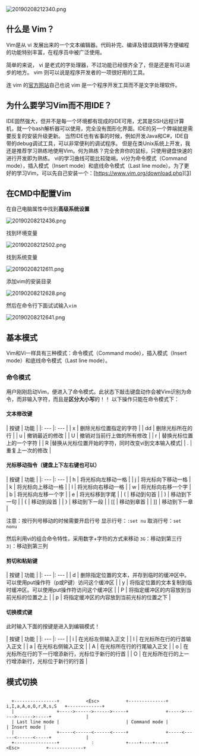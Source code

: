 ![20190208212340.png](https://raw.githubusercontent.com/wangdaodao/MyNoteBook/master/img/20190208212340.png)

## 什么是 Vim？

Vim是从 vi 发展出来的一个文本编辑器。代码补完、编译及错误跳转等方便编程的功能特别丰富，在程序员中被广泛使用。

简单的来说， vi 是老式的字处理器，不过功能已经很齐全了，但是还是有可以进步的地方。 vim 则可以说是程序开发者的一项很好用的工具。

连 vim 的[官方网站][2]自己也说 vim 是一个程序开发工具而不是文字处理软件。

## 为什么要学习Vim而不用IDE？

IDE固然强大，但并不是每一个环境都有现成的IDE可用，尤其是SSH远程计算机，就一个bash解析器可以使用，完全没有图形化界面。IDE的另一个弊端就是需要反复的安装升级更新。
当然IDE也有省事的时候，例如开发Java和C#，IDE自带的debug调试工具，可以非常便利的调试程序。
但是在类Unix系统上开发，我还是推荐学习熟练地使用Vim。何为熟练？完全舍弃你的鼠标，只使用键盘快速的进行开发即为熟练。
vi的学习曲线可能比较陡峭。vi分为命令模式（Command mode），插入模式（Insert mode）和底线命令模式（Last line mode）。为了更好的学习Vim，可以先自己安装一个：[https://www.vim.org/download.php][3]

## 在CMD中配置Vim

在自己电脑属性中找到**高级系统设置**

![20190208212436.png](https://raw.githubusercontent.com/wangdaodao/MyNoteBook/master/img/20190208212436.png)

找到环境变量

![20190208212502.png](https://raw.githubusercontent.com/wangdaodao/MyNoteBook/master/img/20190208212502.png)

找到系统变量

![20190208212611.png](https://raw.githubusercontent.com/wangdaodao/MyNoteBook/master/img/20190208212611.png)

添加vim的安装目录

![20190208212628.png](https://raw.githubusercontent.com/wangdaodao/MyNoteBook/master/img/20190208212628.png)

然后在命令行下面试试输入`vim`

![20190208212641.png](https://raw.githubusercontent.com/wangdaodao/MyNoteBook/master/img/20190208212641.png)

## 基本模式

Vim和Vi一样具有三种模式：命令模式（Command mode），插入模式（Insert mode）和底线命令模式（Last line mode）。

### 命令模式

用户刚刚启动Vim，便进入了命令模式。此状态下敲击键盘动作会被Vim识别为命令，而非输入字符，而且是**区分大小写**的！！
以下操作只能在命令模式下：

#### 文本修改键

| 按键 | 功能 |
|: --- |: --- |
| x | 删除光标位置指定的字符                        |
| dd | 删除光标所在的行                             |
| u | 撤销最近的修改                                |
| U | 撤销对当前行上做的所有修改                     |
| r | 替换光标位置上的一个字符                       |
| R |替换从光标位置开始的字符，同时改变vi到文本输入模式|
| . | 重复上一次的修改                              |

#### 光标移动指令（键盘上下左右键也可以）

| 按键 | 功能 |
|: --- |: --- |
| h | 将光标向左移动一格  |
| j | 将光标向下移动一格  |
| k | 将光标向上移动一格  |
| l | 将光标向右移动一格  |
| w | 将光标向右移一个字  |
| b | 将光标向左移一个字  |
| e | 将光标移到字尾      |
| ( | 移动到句首         |
| ) | 移动到下一句       |
| { | 移动到段首         |
| } | 移动到下一段       |
| [[ | 移动到章首        |
| ]] | 移动到下一章      |

注意：按行列号移动的时候需要开启行号
显示行号：`:set nu`
取消行号：`set nonu`

然后利用vi的组合命令特性，采用数字+字符的方式来移动
`3G`：移动到第三行
`3|`：移动到第三列

#### 剪切和粘贴键

| 按键 | 功能 |
|: --- |: --- |
| d | 删除指定位置的文本，并存到临时的缓冲区中。可以使用put操作符（p或P键）访问这个缓冲区  |
| y | 将指定位置的文本复制到临时缓冲区。可以使用put操作符访问这个缓冲区 |
| P | 将指定缓冲区的内容放到当前光标的位置之上 |
| p | 将指定缓冲区的内容放到当前光标的位置之下 |

#### 切换模式键

此时输入下面的按键是进入到编辑模式！

| 按键 | 功能 |
|: --- |: --- |
| i | 在光标左侧输入正文                            |
| I | 在光标所在行的行首输入正文                     |
| a | 在光标右侧输入正文                            |
| A | 在光标所在行的行尾输入正文                     |
| o | 在光标所在行的下一行增添新行，光标位于新行的行首 |
| O | 在光标所在行的上一行增添新行，光标位于新行的行首 |

## 模式切换
```
 
  +----------------+          <Esc>          +--------------+   i,I,a,A,o,O,r,R,s,S   +-------------+
  |                +----->------>------>-----+              +----->------>------>-----+             |
  | Last line mode |                         | Command mode |                         | Insert mode |
  |                +-----<------<------<-----+              +-----<------<------<-----+             |
  +----------------+            :            +----+----+----+          <Esc>          +-------------+
  
```

  [2]: http://www.vim.org
  [3]: https://www.vim.org/download.php
